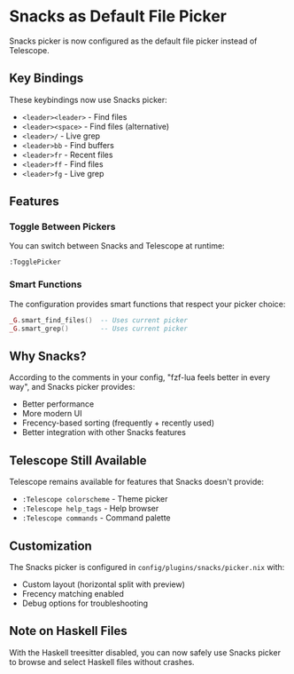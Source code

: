 # Snacks as Default File Picker

Snacks picker is now configured as the default file picker instead of Telescope.

## Key Bindings

These keybindings now use Snacks picker:
- `<leader><leader>` - Find files
- `<leader><space>` - Find files (alternative)
- `<leader>/` - Live grep
- `<leader>bb` - Find buffers
- `<leader>fr` - Recent files
- `<leader>ff` - Find files
- `<leader>fg` - Live grep

## Features

### Toggle Between Pickers
You can switch between Snacks and Telescope at runtime:
```vim
:TogglePicker
```

### Smart Functions
The configuration provides smart functions that respect your picker choice:
```lua
_G.smart_find_files()  -- Uses current picker
_G.smart_grep()        -- Uses current picker
```

## Why Snacks?

According to the comments in your config, "fzf-lua feels better in every way", and Snacks picker provides:
- Better performance
- More modern UI
- Frecency-based sorting (frequently + recently used)
- Better integration with other Snacks features

## Telescope Still Available

Telescope remains available for features that Snacks doesn't provide:
- `:Telescope colorscheme` - Theme picker
- `:Telescope help_tags` - Help browser
- `:Telescope commands` - Command palette

## Customization

The Snacks picker is configured in `config/plugins/snacks/picker.nix` with:
- Custom layout (horizontal split with preview)
- Frecency matching enabled
- Debug options for troubleshooting

## Note on Haskell Files

With the Haskell treesitter disabled, you can now safely use Snacks picker to browse and select Haskell files without crashes.